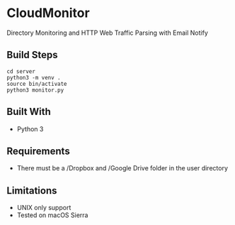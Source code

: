 # CloudMonitor

Directory Monitoring and HTTP Web Traffic Parsing with Email Notify

## Build Steps
```
cd server
python3 -m venv .
source bin/activate
python3 monitor.py

```

## Built With

* Python 3

## Requirements

* There must be a /Dropbox and /Google Drive folder in the user directory

## Limitations

* UNIX only support
* Tested on macOS Sierra
